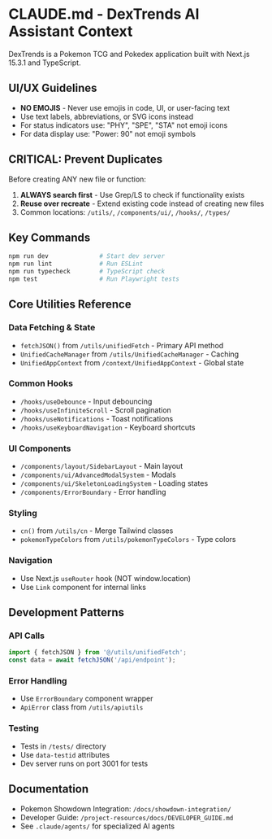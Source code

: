 # CLAUDE.md - DexTrends AI Assistant Context

DexTrends is a Pokemon TCG and Pokedex application built with Next.js 15.3.1 and TypeScript.

## UI/UX Guidelines
- **NO EMOJIS** - Never use emojis in code, UI, or user-facing text
- Use text labels, abbreviations, or SVG icons instead
- For status indicators use: "PHY", "SPE", "STA" not emoji icons
- For data display use: "Power: 90" not emoji symbols

## CRITICAL: Prevent Duplicates
Before creating ANY new file or function:
1. **ALWAYS search first** - Use Grep/LS to check if functionality exists
2. **Reuse over recreate** - Extend existing code instead of creating new files
3. Common locations: `/utils/`, `/components/ui/`, `/hooks/`, `/types/`

## Key Commands
```bash
npm run dev              # Start dev server
npm run lint             # Run ESLint  
npm run typecheck        # TypeScript check
npm test                 # Run Playwright tests
```

## Core Utilities Reference

### Data Fetching & State
- `fetchJSON()` from `/utils/unifiedFetch` - Primary API method
- `UnifiedCacheManager` from `/utils/UnifiedCacheManager` - Caching
- `UnifiedAppContext` from `/context/UnifiedAppContext` - Global state

### Common Hooks
- `/hooks/useDebounce` - Input debouncing
- `/hooks/useInfiniteScroll` - Scroll pagination
- `/hooks/useNotifications` - Toast notifications
- `/hooks/useKeyboardNavigation` - Keyboard shortcuts

### UI Components
- `/components/layout/SidebarLayout` - Main layout
- `/components/ui/AdvancedModalSystem` - Modals
- `/components/ui/SkeletonLoadingSystem` - Loading states
- `/components/ErrorBoundary` - Error handling

### Styling
- `cn()` from `/utils/cn` - Merge Tailwind classes
- `pokemonTypeColors` from `/utils/pokemonTypeColors` - Type colors

### Navigation
- Use Next.js `useRouter` hook (NOT window.location)
- Use `Link` component for internal links

## Development Patterns

### API Calls
```typescript
import { fetchJSON } from '@/utils/unifiedFetch';
const data = await fetchJSON('/api/endpoint');
```

### Error Handling
- Use `ErrorBoundary` component wrapper
- `ApiError` class from `/utils/apiutils`

### Testing
- Tests in `/tests/` directory
- Use `data-testid` attributes
- Dev server runs on port 3001 for tests

## Documentation
- Pokemon Showdown Integration: `/docs/showdown-integration/`
- Developer Guide: `/project-resources/docs/DEVELOPER_GUIDE.md`
- See `.claude/agents/` for specialized AI agents